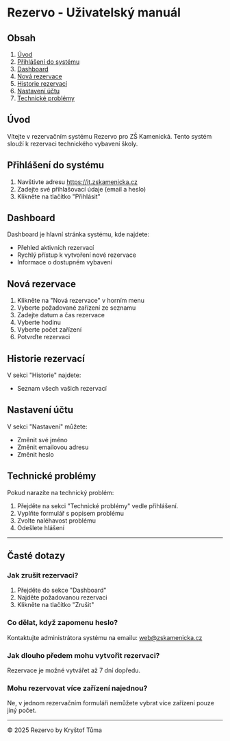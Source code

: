 # Rezervo - Uživatelský manuál

## Obsah
1. [Úvod](#úvod)
2. [Přihlášení do systému](#přihlášení-do-systému)
3. [Dashboard](#dashboard)
4. [Nová rezervace](#nová-rezervace)
5. [Historie rezervací](#historie-rezervací)
6. [Nastavení účtu](#nastavení-účtu)
7. [Technické problémy](#technické-problémy)

## Úvod
Vítejte v rezervačním systému Rezervo pro ZŠ Kamenická. Tento systém slouží k rezervaci technického vybavení školy.

## Přihlášení do systému
1. Navštivte adresu https://it.zskamenicka.cz
2. Zadejte své přihlašovací údaje (email a heslo)
3. Klikněte na tlačítko "Přihlásit"

## Dashboard
Dashboard je hlavní stránka systému, kde najdete:
- Přehled aktivních rezervací
- Rychlý přístup k vytvoření nové rezervace
- Informace o dostupném vybavení

## Nová rezervace
1. Klikněte na "Nová rezervace" v horním menu
2. Vyberte požadované zařízení ze seznamu
3. Zadejte datum a čas rezervace
4. Vyberte hodinu
5. Vyberte počet zařízení
6. Potvrďte rezervaci

## Historie rezervací
V sekci "Historie" najdete:
- Seznam všech vašich rezervací

## Nastavení účtu
V sekci "Nastavení" můžete:
- Změnit své jméno
- Změnit emailovou adresu
- Změnit heslo

## Technické problémy
Pokud narazíte na technický problém:
1. Přejděte na sekci "Technické problémy" vedle přihlášení.
2. Vyplňte formulář s popisem problému
3. Zvolte naléhavost problému
4. Odešlete hlášení

---

## Časté dotazy

### Jak zrušit rezervaci?
1. Přejděte do sekce "Dashboard"
2. Najděte požadovanou rezervaci
3. Klikněte na tlačítko "Zrušit"

### Co dělat, když zapomenu heslo?
Kontaktujte administrátora systému na emailu: web@zskamenicka.cz

### Jak dlouho předem mohu vytvořit rezervaci?
Rezervace je možné vytvářet až 7 dní dopředu.

### Mohu rezervovat více zařízení najednou?
Ne, v jednom rezervačním formuláři nemůžete vybrat více zařízení pouze jiný počet.

---

© 2025 Rezervo by Kryštof Tůma 